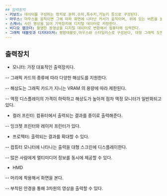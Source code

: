 ```yaml
---
## 입력장치
- 키보드: 데이터를 구성하는 장치로 문자,숫자,특수키,기능키 등으로 구성된다.
- 마우스: 마우스를 움직이면 그에 따라 화면에 나타난 커서가 움직이며, 위에 있는 버튼을 눌러 명령어를 선택하거나 프로그램을 실행한다.
- 스캐너: 사진 영상을 읽어 기억장치에 디지털 데이터로 저장한다.
- 비디오 캠코더: 촬영한 동영상을 디지털 데이터로 변환해서 컴퓨터에 입력한다.
- 그래픽 태블릿과 디지타이저: 평판태블릿,마우스와 스타일러스로 구성된다, 대형 그래픽 도면, 손으로 쓴 글씨 등을 입력할 때 사용한다.
---
```

## 출력장치
- 모니터: 가장 대표적인 출력장치다.

-- 그래픽 카드의 종류에 따라 다양한 해상도를 지원한다.

-- 해상도는 그래픽 카드가 지니는 VRAM 의 용량에 따라 제한된다.

-- 액정 디스플레이의 가격이 하락하고 해상도가 높아져 점차 액정 모니터가 일반화되고있다.
- 컬러 프린터: 컴퓨터에서 출력되는 결과를 종이로 출력해준다.

-- 잉크젯 프린터와 레이저 프린터가 있다.
- 프로젝터: 출력되는 결과를 확대할 수 있다. 

-- 컴튜터 모니터에 나타나는 출력을 대형 스크린에 디스플레이한다.

-- 많은 사람에게 멀티미디어 정보를 동시에 제공할 수 있다.

 - HMD

-- 머리에 착용해서 화면을 본다.

-- 부착된 안경을 통해 3차원의 영상을 출력할 수 있다.
